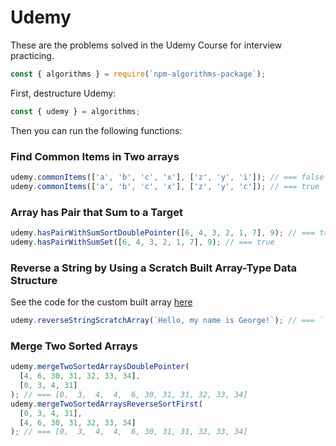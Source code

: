# Udemy

These are the problems solved in the Udemy Course for interview practicing.

```js
const { algorithms } = require(`npm-algorithms-package`);
```

First, destructure Udemy:

```js
const { udemy } = algorithms;
```

Then you can run the following functions:

### Find Common Items in Two arrays

```js
udemy.commonItems(['a', 'b', 'c', 'x'], ['z', 'y', 'i']); // === false
udemy.commonItems(['a', 'b', 'c', 'x'], ['z', 'y', 'c']); // === true
```

### Array has Pair that Sum to a Target

```js
udemy.hasPairWithSumSortDoublePointer([6, 4, 3, 2, 1, 7], 9); // === true
udemy.hasPairWithSumSet([6, 4, 3, 2, 1, 7], 9); // === true
```

### Reverse a String by Using a Scratch Built Array-Type Data Structure

See the code for the custom built array [here](./array.md)

```js
udemy.reverseStringScratchArray(`Hello, my name is George!`); // === `!egroeG si eman ym ,olleH`
```

### Merge Two Sorted Arrays

```js
udemy.mergeTwoSortedArraysDoublePointer(
  [4, 6, 30, 31, 32, 33, 34],
  [0, 3, 4, 31]
); // === [0,  3,  4,  4,  6, 30, 31, 31, 32, 33, 34]
udemy.mergeTwoSortedArraysReverseSortFirst(
  [0, 3, 4, 31],
  [4, 6, 30, 31, 32, 33, 34]
); // === [0,  3,  4,  4,  6, 30, 31, 31, 32, 33, 34]
```
